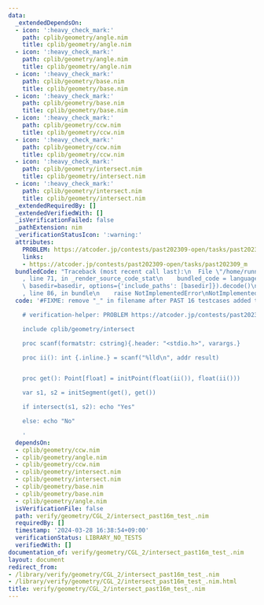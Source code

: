 ```yaml
---
data:
  _extendedDependsOn:
  - icon: ':heavy_check_mark:'
    path: cplib/geometry/angle.nim
    title: cplib/geometry/angle.nim
  - icon: ':heavy_check_mark:'
    path: cplib/geometry/angle.nim
    title: cplib/geometry/angle.nim
  - icon: ':heavy_check_mark:'
    path: cplib/geometry/base.nim
    title: cplib/geometry/base.nim
  - icon: ':heavy_check_mark:'
    path: cplib/geometry/base.nim
    title: cplib/geometry/base.nim
  - icon: ':heavy_check_mark:'
    path: cplib/geometry/ccw.nim
    title: cplib/geometry/ccw.nim
  - icon: ':heavy_check_mark:'
    path: cplib/geometry/ccw.nim
    title: cplib/geometry/ccw.nim
  - icon: ':heavy_check_mark:'
    path: cplib/geometry/intersect.nim
    title: cplib/geometry/intersect.nim
  - icon: ':heavy_check_mark:'
    path: cplib/geometry/intersect.nim
    title: cplib/geometry/intersect.nim
  _extendedRequiredBy: []
  _extendedVerifiedWith: []
  _isVerificationFailed: false
  _pathExtension: nim
  _verificationStatusIcon: ':warning:'
  attributes:
    PROBLEM: https://atcoder.jp/contests/past202309-open/tasks/past202309_m
    links:
    - https://atcoder.jp/contests/past202309-open/tasks/past202309_m
  bundledCode: "Traceback (most recent call last):\n  File \"/home/runner/.local/lib/python3.10/site-packages/onlinejudge_verify/documentation/build.py\"\
    , line 71, in _render_source_code_stat\n    bundled_code = language.bundle(stat.path,\
    \ basedir=basedir, options={'include_paths': [basedir]}).decode()\n  File \"/home/runner/.local/lib/python3.10/site-packages/onlinejudge_verify/languages/nim.py\"\
    , line 86, in bundle\n    raise NotImplementedError\nNotImplementedError\n"
  code: '#FIXME: remove "_" in filename after PAST 16 testcases added to AtCoder Dropbox

    # verification-helper: PROBLEM https://atcoder.jp/contests/past202309-open/tasks/past202309_m

    include cplib/geometry/intersect

    proc scanf(formatstr: cstring){.header: "<stdio.h>", varargs.}

    proc ii(): int {.inline.} = scanf("%lld\n", addr result)


    proc get(): Point[float] = initPoint(float(ii()), float(ii()))

    var s1, s2 = initSegment(get(), get())

    if intersect(s1, s2): echo "Yes"

    else: echo "No"

    '
  dependsOn:
  - cplib/geometry/ccw.nim
  - cplib/geometry/angle.nim
  - cplib/geometry/ccw.nim
  - cplib/geometry/intersect.nim
  - cplib/geometry/intersect.nim
  - cplib/geometry/base.nim
  - cplib/geometry/base.nim
  - cplib/geometry/angle.nim
  isVerificationFile: false
  path: verify/geometry/CGL_2/intersect_past16m_test_.nim
  requiredBy: []
  timestamp: '2024-03-28 16:38:54+09:00'
  verificationStatus: LIBRARY_NO_TESTS
  verifiedWith: []
documentation_of: verify/geometry/CGL_2/intersect_past16m_test_.nim
layout: document
redirect_from:
- /library/verify/geometry/CGL_2/intersect_past16m_test_.nim
- /library/verify/geometry/CGL_2/intersect_past16m_test_.nim.html
title: verify/geometry/CGL_2/intersect_past16m_test_.nim
---
```

